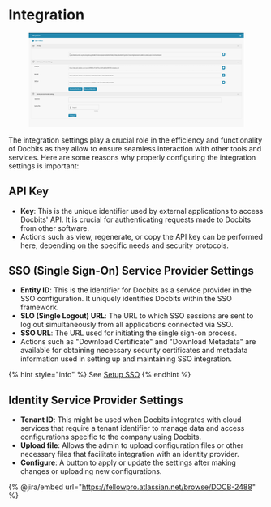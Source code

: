 # Integration

<figure><img src="../../../../.gitbook/assets/Bildschirmfoto 2024-05-08 um 08.39.14.png" alt=""><figcaption></figcaption></figure>

The integration settings play a crucial role in the efficiency and functionality of Docbits as they allow to ensure seamless interaction with other tools and services. Here are some reasons why properly configuring the integration settings is important:

## API Key

* **Key**: This is the unique identifier used by external applications to access Docbits' API. It is crucial for authenticating requests made to Docbits from other software.
* Actions such as view, regenerate, or copy the API key can be performed here, depending on the specific needs and security protocols.

## SSO (Single Sign-On) Service Provider Settings

* **Entity ID**: This is the identifier for Docbits as a service provider in the SSO configuration. It uniquely identifies Docbits within the SSO framework.
* **SLO (Single Logout) URL**: The URL to which SSO sessions are sent to log out simultaneously from all applications connected via SSO.
* **SSO URL**: The URL used for initiating the single sign-on process.
* Actions such as "Download Certificate" and "Download Metadata" are available for obtaining necessary security certificates and metadata information used in setting up and maintaining SSO integration.

{% hint style="info" %}
See [Setup SSO](../../../setup/sso-configuration/)
{% endhint %}

## Identity Service Provider Settings

* **Tenant ID**: This might be used when Docbits integrates with cloud services that require a tenant identifier to manage data and access configurations specific to the company using Docbits.
* **Upload file**: Allows the admin to upload configuration files or other necessary files that facilitate integration with an identity provider.
* **Configure**: A button to apply or update the settings after making changes or uploading new configurations.

{% @jira/embed url="https://fellowpro.atlassian.net/browse/DOCB-2488" %}
